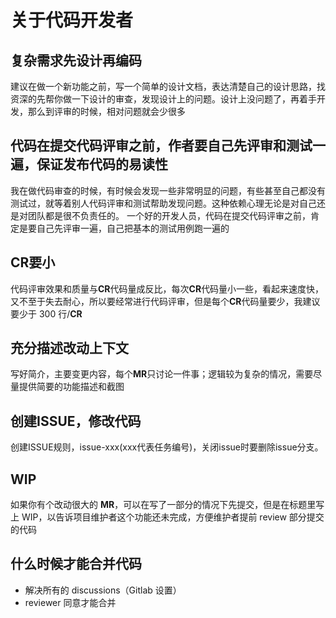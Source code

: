 # 关于代码开发者

## 复杂需求先设计再编码

建议在做一个新功能之前，写一个简单的设计文档，表达清楚自己的设计思路，找资深的先帮你做一下设计的审查，发现设计上的问题。设计上没问题了，再着手开发，那么到评审的时候，相对问题就会少很多

## 代码在提交代码评审之前，作者要自己先评审和测试一遍，保证发布代码的易读性

我在做代码审查的时候，有时候会发现一些非常明显的问题，有些甚至自己都没有测试过，就等着别人代码评审和测试帮助发现问题。这种依赖心理无论是对自己还是对团队都是很不负责任的。 一个好的开发人员，代码在提交代码评审之前，肯定是要自己先评审一遍，自己把基本的测试用例跑一遍的

## **CR**要小

 代码评审效果和质量与**CR**代码量成反比，每次**CR**代码量小一些，看起来速度快，又不至于失去耐心，所以要经常进行代码评审，但是每个**CR**代码量要少，我建议要少于 300 行/**CR**

## 充分描述改动上下文

写好简介，主要变更内容，每个**MR**只讨论一件事；逻辑较为复杂的情况，需要尽量提供简要的功能描述和截图

## 创建ISSUE，修改代码

创建ISSUE规则，issue-xxx(xxx代表任务编号)，关闭issue时要删除issue分支。

## **WIP**

如果你有个改动很大的 **MR**，可以在写了一部分的情况下先提交，但是在标题里写上 WIP，以告诉项目维护者这个功能还未完成，方便维护者提前 review 部分提交的代码

## 什么时候才能合并代码

+ 解决所有的 discussions（Gitlab 设置）
+ reviewer 同意才能合并
